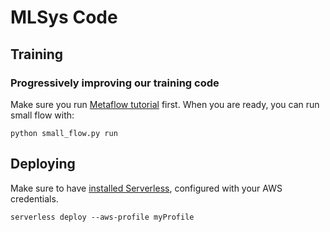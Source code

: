 # MLSys Code

## Training

### Progressively improving our training code

Make sure you run [Metaflow tutorial](https://metaflow.org/) first. When you are ready,
you can run small flow with:

`python small_flow.py run`

## Deploying

Make sure to have [installed Serverless](https://www.serverless.com/framework/docs/providers/aws/guide/installation), configured with your AWS credentials.

`serverless deploy --aws-profile myProfile`
